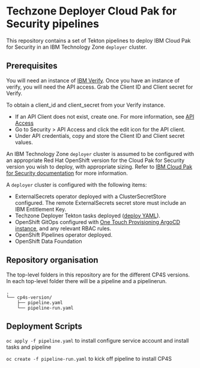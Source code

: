 # Techzone Deployer Cloud Pak for Security pipelines

This repository contains a set of Tekton pipelines to deploy IBM Cloud Pak for Security in an IBM Technology Zone `deployer` cluster.

## Prerequisites
You will need an instance of [IBM Verify](https://www.ibm.com/products/verify-identity). Once you have an instance of verify, you will need the API access. Grab the Client ID and Client secret for Verify. 

To obtain a client_id and client_secret from your Verify instance.
- If an API Client does not exist, create one. For more information, see [API Access](https://docs.verify.ibm.com/verify/docs/native-applications?_gl=1*1t9rkn2*_ga*MTk1NDg5NjUzNi4xNjg5MjUyMTEx*_ga_FYECCCS21D*MTY4OTI1MjExMS4xLjEuMTY4OTI1MjM5Ny4wLjAuMA..)
- Go to Security > API Access and click the edit icon for the API client.
- Under API credentials, copy and store the Client ID and Client secret values.

An IBM Technology Zone `deployer` cluster is assumed to be configured with an appropriate Red Hat OpenShift version for the Cloud Pak for Security version you wish to deploy, with appropriate sizing. Refer to [IBM Cloud Pak for Security documentation](https://www.ibm.com/docs/en/cloud-paks/cp-security/1.10) for more information.

A `deployer` cluster is configured with the following items:

- ExternalSecrets operator deployed with a ClusterSecretStore configured. The remote ExternalSecrets secret store must include an IBM Entitlement Key.
- Techzone Deployer Tekton tasks deployed ([deploy YAML](https://github.com/cloud-native-toolkit/deployer-tekton-tasks/blob/main/argocd.yaml)).
- OpenShift GitOps configured with [One Touch Provisioning ArgoCD instance](https://github.com/one-touch-provisioning/otp-gitops), and any relevant RBAC rules.
- OpenShift Pipelines operator deployed.
- OpenShift Data Foundation

## Repository organisation

The top-level folders in this repository are for the different CP4S versions. In each top-level folder there will be a pipeline and a pipelinerun.

```
.
└── cp4s-version/
    ├── pipeline.yaml
    └── pipeline-run.yaml
```

## Deployment Scripts

`oc apply -f pipeline.yaml` to install configure service account and install tasks and pipeline

`oc create -f pipeline-run.yaml` to kick off pipeline to install CP4S